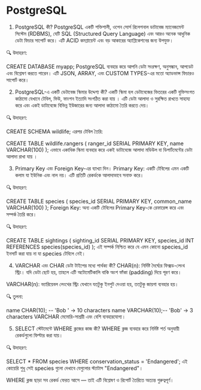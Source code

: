 # PostgreSQL

1. PostgreSQL কী?
PostgreSQL একটি শক্তিশালী, ওপেন সোর্স রিলেশনাল ডাটাবেজ ম্যানেজমেন্ট সিস্টেম (RDBMS), যেটি SQL (Structured Query Language) এবং আরও অনেক আধুনিক ডেটা ফিচার সাপোর্ট করে। এটি ACID কমপ্লায়েন্ট এবং বড় আকারের অ্যাপ্লিকেশনের জন্য উপযুক্ত।

🔍 উদাহরণ:

CREATE DATABASE myapp;
PostgreSQL ব্যবহার করে আপনি ডেটা সংরক্ষণ, অনুসন্ধান, আপডেট এবং বিশ্লেষণ করতে পারেন। এটি JSON, ARRAY, এবং CUSTOM TYPES-এর মতো অ্যাডভান্স ফিচারও সাপোর্ট করে।

2. PostgreSQL-এ একটি ডেটাবেজ স্কিমার উদ্দেশ্য কী?
একটি স্কিমা হল ডেটাবেজের ভিতরের একটি যুক্তিসংগত কাঠামো যেখানে টেবিল, ভিউ, ফাংশন ইত্যাদি সংগঠিত করা যায় । এটি ডেটা আলাদা ও সুরক্ষিত রাখতে সাহায্য করে এবং একই ডাটাবেজে বিভিন্ন ইউজারের জন্য আলাদা কাঠামো তৈরি করতে দেয়।

🔍 উদাহরণ:

CREATE SCHEMA wildlife;
এরপর টেবিল তৈরি:

CREATE TABLE wildlife.rangers (
  ranger_id SERIAL PRIMARY KEY,
  name VARCHAR(100)
);
এভাবে একাধিক স্কিমা ব্যবহার করে একই ডাটাবেজে আলাদা মডিউল বা ডিপার্টমেন্টের ডেটা আলাদা রাখা যায় ।

3. Primary Key এবং Foreign Key-এর ব্যাখ্যা দিন।
Primary Key: একটি টেবিলের এমন একটি কলাম যা ইউনিক এবং নাল নয়। এটি প্রতিটি রেকর্ডকে আলাদাভাবে সনাক্ত করে।

🔍 উদাহরণ:

CREATE TABLE species (
  species_id SERIAL PRIMARY KEY,
  common_name VARCHAR(100)
);
Foreign Key: অন্য একটি টেবিলের Primary Key-কে রেফারেন্স করে এবং সম্পর্ক তৈরি করে।

🔍 উদাহরণ:


CREATE TABLE sightings (
  sighting_id SERIAL PRIMARY KEY,
  species_id INT REFERENCES species(species_id)
);
এই সম্পর্ক নিশ্চিত করে যে এমন কোনো species_id ইনসার্ট করা যায় না যা species টেবিলে নেই।

4. VARCHAR এবং CHAR ডেটা টাইপের মধ্যে পার্থক্য কী?
CHAR(n): নির্দিষ্ট দৈর্ঘ্যের ফিক্সড-লেংথ স্ট্রিং। যদি ডেটা ছোট হয়, তাহলে এটি অটোমেটিকালি বাকি অংশ ফাঁকা (padding) দিয়ে পূরণ করে।

VARCHAR(n): ভ্যারিয়েবল লেংথের স্ট্রিং যেখানে যতটুকু ইনপুট দেওয়া হয়, ততটুকু জায়গা ব্যবহার হয়।

🔍 তুলনা:

name CHAR(10);   -- 'Bob      ' → 10 characters
name VARCHAR(10);-- 'Bob'       → 3 characters
VARCHAR মেমোরি-সাশ্রয়ী এবং বেশি ব্যবহারযোগ্য।

5. SELECT স্টেটমেন্টে WHERE ক্লজের কাজ কী?
WHERE ক্লজ ব্যবহার করে নির্দিষ্ট শর্ত অনুযায়ী রেকর্ডগুলো ফিল্টার করা যায়।

🔍 উদাহরণ:


SELECT * FROM species
WHERE conservation_status = 'Endangered';
এই কোয়েরি শুধু সেই species গুলো দেখাবে যেগুলোর স্ট্যাটাস "Endangered"।

WHERE ক্লজ ছাড়া সব রেকর্ড ফেরত আসে — তাই এটি বিশ্লেষণ ও রিপোর্ট তৈরিতে অত্যন্ত গুরুত্বপূর্ণ।
